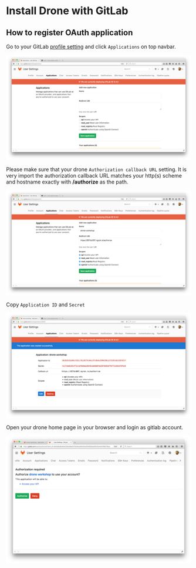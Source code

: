 # Install Drone with GitLab

## How to register OAuth application

Go to your GitLab [profile setting](https://gitlab.com/profile) and click `Applications` on top navbar.

<img src="images/gitlab-setup-01.png" />

Please make sure that your drone `Authorization callback URL` setting. It is very import the authorization callback URL matches your http(s) scheme and hostname exactly with **/authorize** as the path.

<img src="images/gitlab-setup-02.png" />

Copy `Application ID` and `Secret`

<img src="images/gitlab-setup-03.png" />

Open your drone home page in your browser and login as gitlab account.

<img src="images/gitlab-setup-04.png" />
